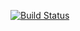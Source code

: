 [![Build Status](https://travis-ci.com/Buuz135/Industrial-Foregoing.svg?token=Hzdg9AGBY54xm6ox1wyC&branch=master)](https://travis-ci.com/Buuz135/Industrial-Foregoing)

